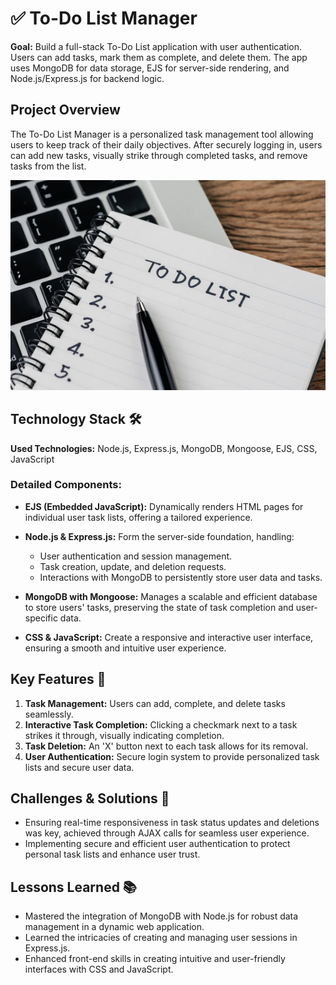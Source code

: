 # ✅ To-Do List Manager

**Goal:** Build a full-stack To-Do List application with user authentication. Users can add tasks, mark them as complete, and delete them. The app uses MongoDB for data storage, EJS for server-side rendering, and Node.js/Express.js for backend logic.

## Project Overview

The To-Do List Manager is a personalized task management tool allowing users to keep track of their daily objectives. After securely logging in, users can add new tasks, visually strike through completed tasks, and remove tasks from the list. 

![todo list](public/img/todo.jpeg)

## Technology Stack 🛠️

**Used Technologies:** Node.js, Express.js, MongoDB, Mongoose, EJS, CSS, JavaScript

### Detailed Components:

- **EJS (Embedded JavaScript):** Dynamically renders HTML pages for individual user task lists, offering a tailored experience.
  
- **Node.js & Express.js:** Form the server-side foundation, handling:
  - User authentication and session management.
  - Task creation, update, and deletion requests.
  - Interactions with MongoDB to persistently store user data and tasks.
  
- **MongoDB with Mongoose:** Manages a scalable and efficient database to store users' tasks, preserving the state of task completion and user-specific data.
  
- **CSS & JavaScript:** Create a responsive and interactive user interface, ensuring a smooth and intuitive user experience.

## Key Features 🔑

1. **Task Management:** Users can add, complete, and delete tasks seamlessly.
2. **Interactive Task Completion:** Clicking a checkmark next to a task strikes it through, visually indicating completion.
3. **Task Deletion:** An 'X' button next to each task allows for its removal.
4. **User Authentication:** Secure login system to provide personalized task lists and secure user data.

## Challenges & Solutions 🌟

- Ensuring real-time responsiveness in task status updates and deletions was key, achieved through AJAX calls for seamless user experience.
- Implementing secure and efficient user authentication to protect personal task lists and enhance user trust.

## Lessons Learned 📚

- Mastered the integration of MongoDB with Node.js for robust data management in a dynamic web application.
- Learned the intricacies of creating and managing user sessions in Express.js.
- Enhanced front-end skills in creating intuitive and user-friendly interfaces with CSS and JavaScript.
